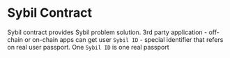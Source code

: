 # Sybil Contract

Sybil contract provides Sybil problem solution.
3rd party application - off-chain or on-chain apps can get
user `Sybil ID` - special identifier that refers on
real user passport. One `Sybil ID` is one real passport  
